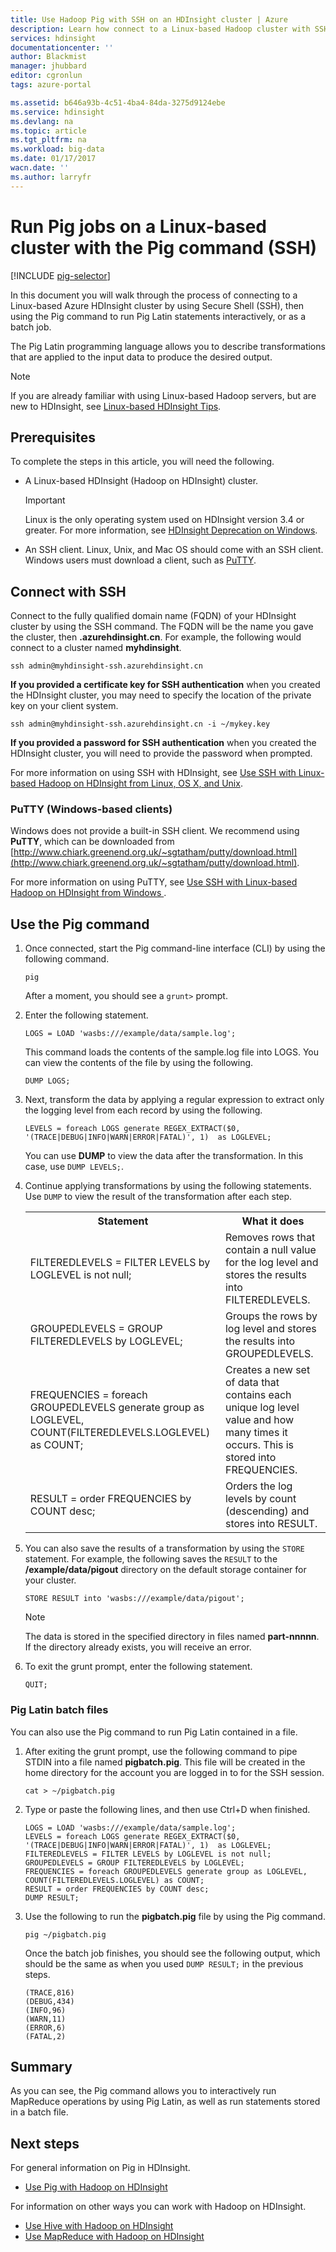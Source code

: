 ```yaml
---
title: Use Hadoop Pig with SSH on an HDInsight cluster | Azure
description: Learn how connect to a Linux-based Hadoop cluster with SSH, and then use the Pig command to run Pig Latin statements interactively, or as a batch job.
services: hdinsight
documentationcenter: ''
author: Blackmist
manager: jhubbard
editor: cgronlun
tags: azure-portal

ms.assetid: b646a93b-4c51-4ba4-84da-3275d9124ebe
ms.service: hdinsight
ms.devlang: na
ms.topic: article
ms.tgt_pltfrm: na
ms.workload: big-data
ms.date: 01/17/2017
wacn.date: ''
ms.author: larryfr
---
```


# Run Pig jobs on a Linux-based cluster with the Pig command (SSH)
[!INCLUDE [pig-selector](../../includes/hdinsight-selector-use-pig.md)]

In this document you will walk through the process of connecting to a Linux-based Azure HDInsight cluster by using Secure Shell (SSH), then using the Pig command to run Pig Latin statements interactively, or as a batch job.

The Pig Latin programming language allows you to describe transformations that are applied to the input data to produce the desired output.

> [!NOTE]
> If you are already familiar with using Linux-based Hadoop servers, but are new to HDInsight, see [Linux-based HDInsight Tips](./hdinsight-hadoop-linux-information.md).

## <a id="prereq"></a>Prerequisites
To complete the steps in this article, you will need the following.

* A Linux-based HDInsight (Hadoop on HDInsight) cluster.

    > [!IMPORTANT]
    > Linux is the only operating system used on HDInsight version 3.4 or greater. For more information, see [HDInsight Deprecation on Windows](./hdinsight-component-versioning.md#hdi-version-32-and-33-nearing-deprecation-date).

* An SSH client. Linux, Unix, and Mac OS should come with an SSH client. Windows users must download a client, such as [PuTTY](http://www.chiark.greenend.org.uk/~sgtatham/putty/download.html).

## <a id="ssh"></a>Connect with SSH
Connect to the fully qualified domain name (FQDN) of your HDInsight cluster by using the SSH command. The FQDN will be the name you gave the cluster, then **.azurehdinsight.cn**. For example, the following would connect to a cluster named **myhdinsight**.

```
ssh admin@myhdinsight-ssh.azurehdinsight.cn
```

**If you provided a certificate key for SSH authentication** when you created the HDInsight cluster, you may need to specify the location of the private key on your client system.

```
ssh admin@myhdinsight-ssh.azurehdinsight.cn -i ~/mykey.key
```

**If you provided a password for SSH authentication** when you created the HDInsight cluster, you will need to provide the password when prompted.

For more information on using SSH with HDInsight, see [Use SSH with Linux-based Hadoop on HDInsight from Linux, OS X, and Unix](./hdinsight-hadoop-linux-use-ssh-unix.md).

### PuTTY (Windows-based clients)
Windows does not provide a built-in SSH client. We recommend using **PuTTY**, which can be downloaded from [http://www.chiark.greenend.org.uk/~sgtatham/putty/download.html](http://www.chiark.greenend.org.uk/~sgtatham/putty/download.html).

For more information on using PuTTY, see [Use SSH with Linux-based Hadoop on HDInsight from Windows ](./hdinsight-hadoop-linux-use-ssh-windows.md).

## <a id="pig"></a>Use the Pig command
1. Once connected, start the Pig command-line interface (CLI) by using the following command.

    ```
    pig
    ```

    After a moment, you should see a `grunt>` prompt.
2. Enter the following statement.

    ```
    LOGS = LOAD 'wasbs:///example/data/sample.log';
    ```

    This command loads the contents of the sample.log file into LOGS. You can view the contents of the file by using the following.

    ```
    DUMP LOGS;
    ```
3. Next, transform the data by applying a regular expression to extract only the logging level from each record by using the following.

    ```
    LEVELS = foreach LOGS generate REGEX_EXTRACT($0, '(TRACE|DEBUG|INFO|WARN|ERROR|FATAL)', 1)  as LOGLEVEL;
    ```

    You can use **DUMP** to view the data after the transformation. In this case, use `DUMP LEVELS;`.
4. Continue applying transformations by using the following statements. Use `DUMP` to view the result of the transformation after each step.

    <table>
    <tr>
    <th>Statement</th><th>What it does</th>
    </tr>
    <tr>
    <td>FILTEREDLEVELS = FILTER LEVELS by LOGLEVEL is not null;</td><td>Removes rows that contain a null value for the log level and stores the results into FILTEREDLEVELS.</td>
    </tr>
    <tr>
    <td>GROUPEDLEVELS = GROUP FILTEREDLEVELS by LOGLEVEL;</td><td>Groups the rows by log level and stores the results into GROUPEDLEVELS.</td>
    </tr>
    <tr>
    <td>FREQUENCIES = foreach GROUPEDLEVELS generate group as LOGLEVEL, COUNT(FILTEREDLEVELS.LOGLEVEL) as COUNT;</td><td>Creates a new set of data that contains each unique log level value and how many times it occurs. This is stored into FREQUENCIES.</td>
    </tr>
    <tr>
    <td>RESULT = order FREQUENCIES by COUNT desc;</td><td>Orders the log levels by count (descending) and stores into RESULT.</td>
    </tr>
    </table>
5. You can also save the results of a transformation by using the `STORE` statement. For example, the following saves the `RESULT` to the **/example/data/pigout** directory on the default storage container for your cluster.

    ```
    STORE RESULT into 'wasbs:///example/data/pigout';
    ```

    > [!NOTE]
    > The data is stored in the specified directory in files named **part-nnnnn**. If the directory already exists, you will receive an error.
    > 
    > 
6. To exit the grunt prompt, enter the following statement.

    ```
    QUIT;
    ```

### Pig Latin batch files
You can also use the Pig command to run Pig Latin contained in a file.

1. After exiting the grunt prompt, use the following command to pipe STDIN into a file named **pigbatch.pig**. This file will be created in the home directory for the account you are logged in to for the SSH session.

    ```
    cat > ~/pigbatch.pig
    ```
2. Type or paste the following lines, and then use Ctrl+D when finished.

    ```
    LOGS = LOAD 'wasbs:///example/data/sample.log';
    LEVELS = foreach LOGS generate REGEX_EXTRACT($0, '(TRACE|DEBUG|INFO|WARN|ERROR|FATAL)', 1)  as LOGLEVEL;
    FILTEREDLEVELS = FILTER LEVELS by LOGLEVEL is not null;
    GROUPEDLEVELS = GROUP FILTEREDLEVELS by LOGLEVEL;
    FREQUENCIES = foreach GROUPEDLEVELS generate group as LOGLEVEL, COUNT(FILTEREDLEVELS.LOGLEVEL) as COUNT;
    RESULT = order FREQUENCIES by COUNT desc;
    DUMP RESULT;
    ```
3. Use the following to run the **pigbatch.pig** file by using the Pig command.

    ```
    pig ~/pigbatch.pig
    ```

    Once the batch job finishes, you should see the following output, which should be the same as when you used `DUMP RESULT;` in the previous steps.

    ```
    (TRACE,816)
    (DEBUG,434)
    (INFO,96)
    (WARN,11)
    (ERROR,6)
    (FATAL,2)
    ```

## <a id="summary"></a>Summary
As you can see, the Pig command allows you to interactively run MapReduce operations by using Pig Latin, as well as run statements stored in a batch file.

## <a id="nextsteps"></a>Next steps
For general information on Pig in HDInsight.

* [Use Pig with Hadoop on HDInsight](./hdinsight-use-pig.md)

For information on other ways you can work with Hadoop on HDInsight.

* [Use Hive with Hadoop on HDInsight](./hdinsight-use-hive.md)
* [Use MapReduce with Hadoop on HDInsight](./hdinsight-use-mapreduce.md)